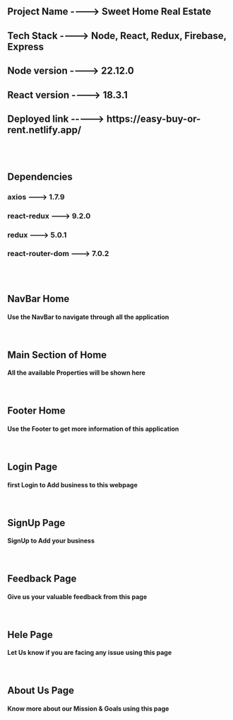 <h2>Project Name ----> Sweet Home Real Estate</h2>
<h2>Tech Stack ----> Node, React, Redux, Firebase, Express </h2>
<h2>Node version ----> 22.12.0</h2>
<h2>React version ----> 18.3.1</h2>
<h2>Deployed link -----> https://easy-buy-or-rent.netlify.app/ </h2>
<br/>
<br/>

<h2>Dependencies</h2>
<h3>axios ---> 1.7.9<h3>
<h3>react-redux ---> 9.2.0</h3>
<h3>redux ---> 5.0.1</h3>
<h3>react-router-dom ---> 7.0.2</h3>

<br/>
<br/>

<h2>NavBar Home</h2>
<h4>Use the NavBar to navigate through all the application</h4>
<img src="./ReadmeResource/navbar.png" alt="" />
<br/>
<br/>
<h2>Main Section of Home</h2>
<h4>All the available Properties will be shown here</h4>
<img src="./ReadmeResource/main_section_home.png" alt="" />
<br/>
<br/>
<h2>Footer Home</h2>
<h4>Use the Footer to get more information of this application</h4>
<img src="./ReadmeResource/footer.png" alt="" />
<br/>
<br/>

<h2>Login Page</h2>
<h4>first Login to Add business to this webpage</h4>
<img src="./ReadmeResource/login.png" alt="" />
<br/>
<br/>

<h2>SignUp Page</h2>
<h4>SignUp to Add your business</h4>
<img src="./ReadmeResource/signup.png" alt="" />
<br/>
<br/>

<h2>Feedback Page</h2>
<h4>Give us your valuable feedback from this page</h4>
<img src="./ReadmeResource/feedback.png" alt="" />
<br/>
<br/>
<h2>Hele Page</h2>
<h4>Let Us know if you are facing any issue using this page</h4>
<img src="./ReadmeResource/help.png" alt="" />
<br/>
<br/>
<h2>About Us Page</h2>
<h4>Know more about our Mission & Goals using this page</h4>
<img src="./ReadmeResource/AboutUs.png" alt="" />






